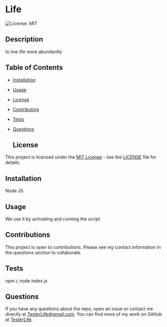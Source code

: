 
  # Life

  ![License: MIT](https://img.shields.io/badge/License-MIT-yellow.svg)

  ## Description
  to live life more abundantly


  ## Table of Contents
* [Installation](#installation)
* [Usage](#usage)
* [License](#license)
* [Contributing](#contributions)
* [Tests](#Tests)
* [Questions](#Questions)

  
  ## License

This project is licensed under the [MIT License](https://opensource.org/licenses/MIT) - see the [LICENSE](./LICENSE) file for details.

  ## Installation
  Node JS

  ## Usage
  We use it by activating and running the script

  ## Contributions
  This project is open to contributions.  Please see my contact information in the questions section to collaborate.

  ## Tests
  npm i; node index.js

  ## Questions

  If you have any questions about the repo, open an issue or contact me directly at TesterLife@gmail.com. 
  You can find more of my work on GitHub at [TesterLife](https://github.com/TesterLife).

